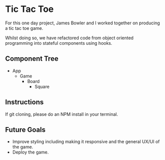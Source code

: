 # Tic Tac Toe

For this one day project, James Bowler and I worked together on producing a tic tac toe game.

Whilst doing so, we have refactored code from object oriented programming into stateful components using hooks.

## Component Tree

- App
  - Game
    - Board
      - Square

## Instructions

If git cloning, please do an NPM install in your terminal.

## Future Goals

- Improve styling including making it responsive and the general UX/UI of the game.
- Deploy the game.
